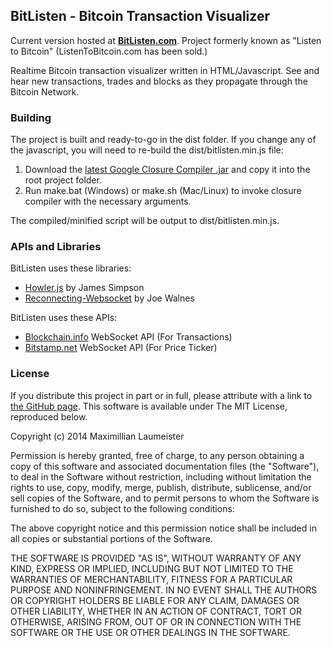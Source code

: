 ## BitListen - Bitcoin Transaction Visualizer ##

Current version hosted at [**BitListen.com**](http://bitlisten.com/). Project formerly known as "Listen to Bitcoin" (ListenToBitcoin.com has been sold.)

Realtime Bitcoin transaction visualizer written in HTML/Javascript. See and hear new transactions, trades and blocks as they propagate through the Bitcoin Network.

### Building ###

The project is built and ready-to-go in the dist folder. If you change any of the javascript, you will need to re-build the dist/bitlisten.min.js file:

1. Download the [latest Google Closure Compiler .jar](http://dl.google.com/closure-compiler/compiler-latest.zip) and copy it into the root project folder.
2. Run make.bat (Windows) or make.sh (Mac/Linux) to invoke closure compiler with the necessary arguments.

The compiled/minified script will be output to dist/bitlisten.min.js.

### APIs and Libraries ###

BitListen uses these libraries:

* [Howler.js](http://goldfirestudios.com/blog/104/howler.js-Modern-Web-Audio-Javascript-Library) by James Simpson
* [Reconnecting-Websocket](https://github.com/joewalnes/reconnecting-websocket) by Joe Walnes

BitListen uses these APIs:

* [Blockchain.info](http://blockchain.info/) WebSocket API (For Transactions)
* [Bitstamp.net](https://www.bitstamp.net/) WebSocket API (For Price Ticker)

### License ###

If you distribute this project in part or in full, please attribute with a link to [the GitHub page](https://github.com/MaxLaumeister/bitlisten). This software is available under The MIT License, reproduced below.

Copyright (c) 2014 Maximillian Laumeister

Permission is hereby granted, free of charge, to any person obtaining a copy of this software and associated documentation files (the "Software"), to deal in the Software without restriction, including without limitation the rights to use, copy, modify, merge, publish, distribute, sublicense, and/or sell copies of the Software, and to permit persons to whom the Software is furnished to do so, subject to the following conditions:

The above copyright notice and this permission notice shall be included in all copies or substantial portions of the Software.

THE SOFTWARE IS PROVIDED "AS IS", WITHOUT WARRANTY OF ANY KIND, EXPRESS OR IMPLIED, INCLUDING BUT NOT LIMITED TO THE WARRANTIES OF MERCHANTABILITY, FITNESS FOR A PARTICULAR PURPOSE AND NONINFRINGEMENT. IN NO EVENT SHALL THE AUTHORS OR COPYRIGHT HOLDERS BE LIABLE FOR ANY CLAIM, DAMAGES OR OTHER LIABILITY, WHETHER IN AN ACTION OF CONTRACT, TORT OR OTHERWISE, ARISING FROM, OUT OF OR IN CONNECTION WITH THE SOFTWARE OR THE USE OR OTHER DEALINGS IN THE SOFTWARE.
